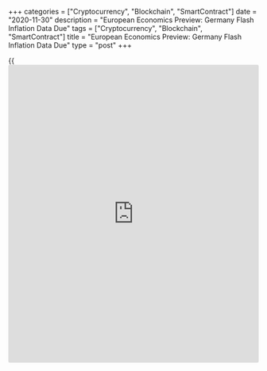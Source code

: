 +++
categories = ["Cryptocurrency", "Blockchain", "SmartContract"]
date = "2020-11-30"
description = "European Economics Preview: Germany Flash Inflation Data Due"
tags = ["Cryptocurrency", "Blockchain", "SmartContract"]
title = "European Economics Preview: Germany Flash Inflation Data Due"
type = "post"
+++

{{<iframe id="large-banner" src="https://www.bounty.group/#slide=28.0" width="100%" height="600" scrolling="no" style="border: 0px solid rgb(216, 221, 230); border-radius: 3px;">}}

Flash consumer prices from Germany and mortgage approvals from the UK
are due on Monday, headlining a busy day for the European economic [news](https://www.letsplayfx.com/blog/forex-news-website/).

At 2.00 am ET, the Turkish Statistical Institute releases GDP data for
the third quarter and trade data for October.

At 3.00 am ET, Spain's INE releases flash consumer price data. EU
harmonized prices are forecast to drop 0.8 percent on year in November,
following a 0.9 percent decrease in October.

In the meantime, producer prices and GDP figures are due from Austria.

At 4.00 am ET, GDP data is due from Poland and Iceland.

Half an hour later, the Bank of England releases mortgage approvals data
for October. The number of mortgages approved fell to 84,490 from 91,450
in September.

At 5.00 am ET, Italy's Istat releases preliminary consumer prices for
November. Economists forecast prices to drop 0.4 percent on year, after
easing 0.3 percent in October.

At 8.00 am ET, Destatis is scheduled to issue Germany's flash consumer
prices for November. Consumer prices are seen falling 0.1 percent
annually versus a 0.2 percent decrease a month ago.

For comments and feedback [contact](https://www.playgroundfx.com/contact/): editorial@rtt[news](https://www.letsplayfx.com/blog/forex-news-website/).com

[Economic News][1]

 **What parts of the world are seeing the best (and worst) economic
performances lately? Click[here][2] to check out our [Econ Scorecard][2]
and find out! See up-to-the-moment [ranking](https://www.playgroundfx.com/blog/crypto-exchange-ranking/)s for the best and worst
performers in [GDP][3], [unemployment rate][4], [inflation][2] and much
more.**

   1. www.rtt[news](https://www.letsplayfx.com/blog/forex-news-website/).com/Content/EconomicNews.aspx
   2. www.rtt[news](https://www.letsplayfx.com/blog/forex-news-website/).com/economic-scorecard/world-rank/CPI/highest-performance.aspx
   3. www.rtt[news](https://www.letsplayfx.com/blog/forex-news-website/).com/economic-scorecard/world-rank/GDP/highest-performance.aspx
   4. www.rtt[news](https://www.letsplayfx.com/blog/forex-news-website/).com/economic-scorecard/world-rank/unemployment-rate/lowest-performance.aspx